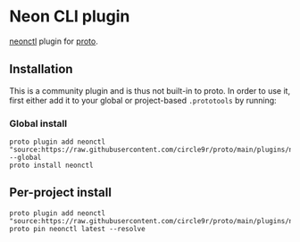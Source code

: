 # Neon CLI plugin

[neonctl](https://neon.com/docs/reference/neon-cli) plugin for [proto](https://github.com/moonrepo/proto).

## Installation

This is a community plugin and is thus not built-in to proto. In order to use it, first either add it to your global or project-based `.prototools` by running:

### Global install

```shell
proto plugin add neonctl "source:https://raw.githubusercontent.com/circle9r/proto/main/plugins/neonctl/plugin.toml" --global
proto install neonctl
```

## Per-project install

```shell
proto plugin add neonctl "source:https://raw.githubusercontent.com/circle9r/proto/main/plugins/neonctl/plugin.toml"
proto pin neonctl latest --resolve
```